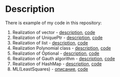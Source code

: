 # Description

There is example of my code in this repository:
1. Realization of vector - [description](vector.md/), [code](vector.cpp/)
2. Realization of UniquePtr - [description](UniquePtr.md/), [code](UniquePtr.cpp/)
3. Realization of list - [description](List.md/), [code](List.cpp/)
4. Realization Polynomial class - [description](Polynomial.md/), [code](Polynomial.cpp/)
5. Realization of Optional - [description](Optional.md/), [code](Optional.cpp/)
6. Realization of Gauth algorithm - [description](Algorithm_Gauss.md/), [code](Algorithm_Gauss.cpp/)
7. Realization of HashMap - [description](HashMap.md/), [code](HashMap.cpp/)
8. ML(LeastSquares) - [описание](LeastSquares.md/), [code](LeastSquares.py/)
